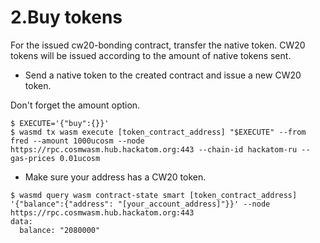 # 2.Buy tokens

For the issued cw20-bonding contract, transfer the native token. CW20 tokens will be issued according to the amount of native tokens sent.

- Send a native token to the created contract and issue a new CW20 token.

Don't forget the amount option.

```
$ EXECUTE='{"buy":{}}'
$ wasmd tx wasm execute [token_contract_address] "$EXECUTE" --from fred --amount 1000ucosm --node https://rpc.cosmwasm.hub.hackatom.org:443 --chain-id hackatom-ru --gas-prices 0.01ucosm
```

- Make sure your address has a CW20 token.

```
$ wasmd query wasm contract-state smart [token_contract_address] '{"balance":{"address": "[your_account_address]"}}' --node https://rpc.cosmwasm.hub.hackatom.org:443
data:
  balance: "2080000"
```
